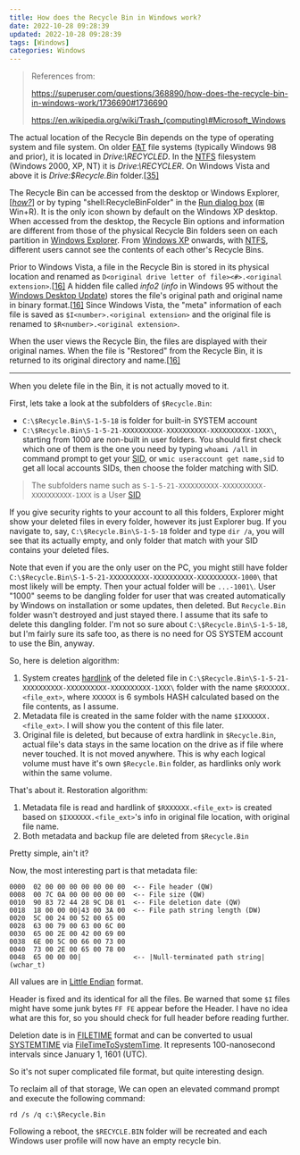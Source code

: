 ```yaml
---
title: How does the Recycle Bin in Windows work?
date: 2022-10-28 09:28:39
updated: 2022-10-28 09:28:39
tags: [Windows]
categories: Windows
---
```


> References from:
>
> https://superuser.com/questions/368890/how-does-the-recycle-bin-in-windows-work/1736690#1736690
>
> https://en.wikipedia.org/wiki/Trash_(computing)#Microsoft_Windows

<!-- more -->

The actual location of the Recycle Bin depends on the type of operating system and file system. On older [FAT](https://en.wikipedia.org/wiki/File_Allocation_Table) file systems (typically Windows 98 and prior), it is located in *Drive:\RECYCLED*. In the [NTFS](https://en.wikipedia.org/wiki/NTFS) filesystem (Windows 2000, XP, NT) it is *Drive:\RECYCLER*. On Windows Vista and above it is *Drive:\$Recycle.Bin* folder.[[35\]](https://en.wikipedia.org/wiki/Trash_(computing)#cite_note-35)

The Recycle Bin can be accessed from the desktop or Windows Explorer,[*[how?](https://en.wikipedia.org/wiki/Wikipedia:Please_clarify)*] or by typing "shell:RecycleBinFolder" in the [Run dialog box](https://en.wikipedia.org/wiki/Run_command) (⊞ Win+R). It is the only icon shown by default on the Windows XP desktop. When accessed from the desktop, the Recycle Bin options and information are different from those of the physical Recycle Bin folders seen on each partition in [Windows Explorer](https://en.wikipedia.org/wiki/Windows_Explorer). From [Windows XP](https://en.wikipedia.org/wiki/Windows_XP) onwards, with [NTFS](https://en.wikipedia.org/wiki/NTFS), different users cannot see the contents of each other's Recycle Bins.

Prior to Windows Vista, a file in the Recycle Bin is stored in its physical location and renamed as `D<original drive letter of file><#>.<original extension>`.[[16\]](https://en.wikipedia.org/wiki/Trash_(computing)#cite_note-RBOverview-16) A hidden file called *info2* (*info* in Windows 95 without the [Windows Desktop Update](https://en.wikipedia.org/wiki/Windows_Desktop_Update)) stores the file's original path and original name in binary format.[[16\]](https://en.wikipedia.org/wiki/Trash_(computing)#cite_note-RBOverview-16) Since Windows Vista, the "meta" information of each file is saved as `$I<number>.<original extension>` and the original file is renamed to `$R<number>.<original extension>`.

When the user views the Recycle Bin, the files are displayed with their original names. When the file is "Restored" from the Recycle Bin, it is returned to its original directory and name.[[16\]](https://en.wikipedia.org/wiki/Trash_(computing)#cite_note-RBOverview-16)

------

When you delete file in the Bin, it is not actually moved to it.

First, lets take a look at the subfolders of `$Recycle.Bin`:

- `C:\$Recycle.Bin\S-1-5-18` is folder for built-in SYSTEM account
- `C:\$Recycle.Bin\S-1-5-21-XXXXXXXXXX-XXXXXXXXXX-XXXXXXXXXX-1XXX\`, starting from 1000 are non-built in user folders. You should first check which one of them is the one you need by typing `whoami /all` in command prompt to get your [SID](https://learn.microsoft.com/en-us/windows/win32/secauthz/well-known-sids), or `wmic useraccount get name,sid` to get all local accounts SIDs, then choose the folder matching with SID.

> The subfolders name such as `S-1-5-21-XXXXXXXXXX-XXXXXXXXXX-XXXXXXXXXX-1XXX` is a User [SID](https://learn.microsoft.com/en-us/windows/win32/secauthz/well-known-sids)

If you give security rights to your account to all this folders, Explorer might show your deleted files in every folder, however its just Explorer bug. If you navigate to, say, `C:\$Recycle.Bin\S-1-5-18` folder and type `dir /a`, you will see that its actually empty, and only folder that match with your SID contains your deleted files.

Note that even if you are the only user on the PC, you might still have folder `C:\$Recycle.Bin\S-1-5-21-XXXXXXXXXX-XXXXXXXXXX-XXXXXXXXXX-1000\` that most likely will be empty. Then your actual folder will be `...-1001\`. User "1000" seems to be dangling folder for user that was created automatically by Windows on installation or some updates, then deleted. But `Recycle.Bin` folder wasn't destroyed and just stayed there. I assume that its safe to delete this dangling folder. I'm not so sure about `C:\$Recycle.Bin\S-1-5-18`, but I'm fairly sure its safe too, as there is no need for OS SYSTEM account to use the Bin, anyway.

So, here is deletion algorithm:

1. System creates [hardlink](https://docs.microsoft.com/en-us/windows/win32/fileio/hard-links-and-junctions) of the deleted file in `C:\$Recycle.Bin\S-1-5-21-XXXXXXXXXX-XXXXXXXXXX-XXXXXXXXXX-1XXX\` folder with the name `$RXXXXXX.<file_ext>`, where `XXXXXX` is 6 symbols HASH calculated based on the file contents, as I assume.
2. Metadata file is created in the same folder with the name `$IXXXXXX.<file_ext>`. I will show you the content of this file later.
3. Original file is deleted, but because of extra hardlink in `$Recycle.Bin`, actual file's data stays in the same location on the drive as if file where never touched. It is not moved anywhere. This is why each logical volume must have it's own `$Recycle.Bin` folder, as hardlinks only work within the same volume.

That's about it. Restoration algorithm:

1. Metadata file is read and hardlink of `$RXXXXXX.<file_ext>` is created based on `$IXXXXXX.<file_ext>`'s info in original file location, with original file name.
2. Both metadata and backup file are deleted from `$Recycle.Bin`

Pretty simple, ain't it?

Now, the most interesting part is that metadata file:

```
0000  02 00 00 00 00 00 00 00  <-- File header (QW)
0008  00 7C 0A 00 00 00 00 00  <-- File size (QW)
0010  90 83 72 44 28 9C D8 01  <-- File deletion date (QW)
0018  18 00 00 00|43 00 3A 00  <-- File path string length (DW)
0020  5C 00 24 00 52 00 65 00  
0028  63 00 79 00 63 00 6C 00
0030  65 00 2E 00 42 00 69 00
0038  6E 00 5C 00 66 00 73 00
0040  73 00 2E 00 65 00 78 00
0048  65 00 00 00|             <-- |Null-terminated path string| (wchar_t)
```

All values are in [Little Endian](https://en.wikipedia.org/wiki/Endianness) format.

Header is fixed and its identical for all the files. Be warned that some `$I` files might have some junk bytes `FF FE` appear before the Header. I have no idea what are this for, so you should check for full header before reading further.

Deletion date is in [FILETIME](https://docs.microsoft.com/en-us/windows/win32/api/minwinbase/ns-minwinbase-filetime) format and can be converted to usual [SYSTEMTIME](https://docs.microsoft.com/en-us/windows/win32/api/minwinbase/ns-minwinbase-systemtime) via [FileTimeToSystemTime](https://docs.microsoft.com/en-us/windows/win32/api/timezoneapi/nf-timezoneapi-filetimetosystemtime). It represents 100-nanosecond intervals since January 1, 1601 (UTC).

So it's not super complicated file format, but quite interesting design.

To reclaim all of that storage, We can open an elevated command prompt and execute the following command:

```
rd /s /q c:\$Recycle.Bin
```

Following a reboot, the `$RECYCLE.BIN` folder will be recreated and each Windows user profile will now have an empty recycle bin.
